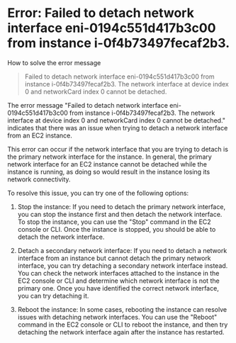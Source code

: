 # Error: Failed to detach network interface eni-0194c551d417b3c00 from instance i-0f4b73497fecaf2b3.

How to solve the error message
> Failed to detach network interface eni-0194c551d417b3c00 from instance i-0f4b73497fecaf2b3.
> The network interface at device index 0 and networkCard index 0 cannot be detached.

The error message "Failed to detach network interface eni-0194c551d417b3c00 from instance i-0f4b73497fecaf2b3. The
network interface at device index 0 and networkCard index 0 cannot be detached." indicates that there was an issue when
trying to detach a network interface from an EC2 instance.

This error can occur if the network interface that you are trying to detach is the primary network interface for the
instance. In general, the primary network interface for an EC2 instance cannot be detached while the instance is
running, as doing so would result in the instance losing its network connectivity.

To resolve this issue, you can try one of the following options:

1) Stop the instance: If you need to detach the primary network interface, you can stop the instance first and then
   detach
   the network interface. To stop the instance, you can use the "Stop" command in the EC2 console or CLI. Once the
   instance
   is stopped, you should be able to detach the network interface.

2) Detach a secondary network interface: If you need to detach a network interface from an instance but cannot detach
   the
   primary network interface, you can try detaching a secondary network interface instead. You can check the network
   interfaces attached to the instance in the EC2 console or CLI and determine which network interface is not the
   primary
   one. Once you have identified the correct network interface, you can try detaching it.

3) Reboot the instance: In some cases, rebooting the instance can resolve issues with detaching network interfaces. You
   can
   use the "Reboot" command in the EC2 console or CLI to reboot the instance, and then try detaching the network
   interface
   again after the instance has restarted.